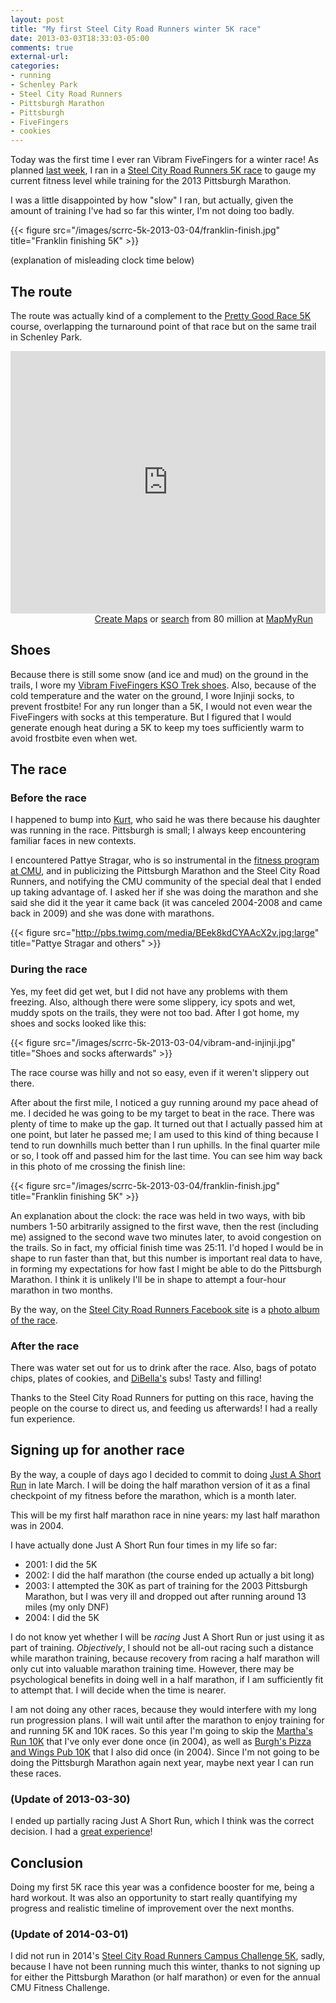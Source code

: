 ```yaml
---
layout: post
title: "My first Steel City Road Runners winter 5K race"
date: 2013-03-03T18:33:03-05:00
comments: true
external-url: 
categories: 
- running
- Schenley Park
- Steel City Road Runners
- Pittsburgh Marathon
- Pittsburgh
- FiveFingers
- cookies
---
```

Today was the first time I ever ran Vibram FiveFingers for a winter race! As planned [last week](/blog/2013/02/24/2013-pittsburgh-marathon-training-progress-since-signing-up-three-weeks-ago/), I ran in a [Steel City Road Runners 5K race](http://www.steelcityrrc.org/scrrcevents?eventId=620982&EventViewMode=2&CalendarViewType=1&SelectedDate=3/16/2013) to gauge my current fitness level while training for the 2013 Pittsburgh Marathon.

I was a little disappointed by how "slow" I ran, but actually, given the amount of training I've had so far this winter, I'm not doing too badly.

{{< figure src="/images/scrrc-5k-2013-03-04/franklin-finish.jpg" title="Franklin finishing 5K" >}}

(explanation of misleading clock time below)

<!--more-->

## The route

The route was actually kind of a complement to the [Pretty Good Race 5K](/blog/categories/pretty-good-race/) course, overlapping the turnaround point of that race but on the same trail in Schenley Park.

<iframe id="mapmyfitness_route" src="http://www.mapmyrun.com/routes/view/embedded/176780548?width=560&height=400&&line_color=7f0000ff&distance_markers=1&map_mode=TERRAIN" height="420px" width="100%" frameborder="0"></iframe><div style="text-align: right; padding-right: 20px;"><a target="_blank" href="http://mapmyrun.com/routes/create/">Create Maps</a> or <a target="_blank" href="http://mapmyrun.com/routes/">search</a> from 80 million at <a href="http://mapmyrun.com">MapMyRun</a></div>

## Shoes

Because there is still some snow (and ice and mud) on the ground in the trails, I wore my [Vibram FiveFingers KSO Trek shoes](/blog/2012/08/28/five-reasons-we-just-stocked-up-on-vibram-fivefingers-kso-trek-shoes/). Also, because of the cold temperature and the water on the ground, I wore Injinji socks, to prevent frostbite! For any run longer than a 5K, I would not even wear the FiveFingers with socks at this temperature. But I figured that I would generate enough heat during a 5K to keep my toes sufficiently warm to avoid frostbite even when wet.

## The race

### Before the race

I happened to bump into [Kurt](/blog/2013/02/20/pittsburgh-chess-club-championship-2013-round-6-winning-as-black-like-a-madman/), who said he was there because his daughter was running in the race. Pittsburgh is small; I always keep encountering familiar faces in new contexts.

I encountered Pattye Stragar, who is so instrumental in the [fitness program at CMU](/blog/2012/02/08/public-shame-a-great-way-to-maintain-a-habit/), and in publicizing the Pittsburgh Marathon and the Steel City Road Runners, and notifying the CMU community of the special deal that I ended up taking advantage of. I asked her if she was doing the marathon and she said she did it the year it came back (it was canceled 2004-2008 and came back in 2009) and she was done with marathons.

{{< figure src="http://pbs.twimg.com/media/BEek8kdCYAAcX2v.jpg:large" title="Pattye Stragar and others" >}}

### During the race

Yes, my feet did get wet, but I did not have any problems with them freezing. Also, although there were some slippery, icy spots and wet, muddy spots on the trails, they were not too bad. After I got home, my shoes and socks looked like this:

{{< figure src="/images/scrrc-5k-2013-03-04/vibram-and-injinji.jpg" title="Shoes and socks afterwards" >}}

The race course was hilly and not so easy, even if it weren't slippery out there.

After about the first mile, I noticed a guy running around my pace ahead of me. I decided he was going to be my target to beat in the race. There was plenty of time to make up the gap. It turned out that I actually passed him at one point, but later he passed me; I am used to this kind of thing because I tend to run downhills much better than I run uphills. In the final quarter mile or so, I took off and passed him for the last time. You can see him way back in this photo of me crossing the finish line:

{{< figure src="/images/scrrc-5k-2013-03-04/franklin-finish.jpg" title="Franklin finishing 5K" >}}

An explanation about the clock: the race was held in two ways, with bib numbers 1-50 arbitrarily assigned to the first wave, then the rest (including me) assigned to the second wave two minutes later, to avoid congestion on the trails. So in fact, my official finish time was 25:11. I'd hoped I would be in shape to run faster than that, but this number is important real data to have, in forming my expectations for how fast I might be able to do the Pittsburgh Marathon. I think it is unlikely I'll be in shape to attempt a four-hour marathon in two months.

By the way, on the [Steel City Road Runners Facebook site](http://www.facebook.com/steelcityrrc) is a [photo album of the race](http://www.facebook.com/media/set/?set=a.419910474770437.1073741825.391728257588659&type=1).

### After the race

There was water set out for us to drink after the race. Also, bags of potato chips, plates of cookies, and [DiBella's](http://www.dibellas.com/) subs! Tasty and filling!

Thanks to the Steel City Road Runners for putting on this race, having the people on the course to direct us, and feeding us afterwards! I had a really fun experience.

## Signing up for another race

By the way, a couple of days ago I decided to commit to doing [Just A Short Run](http://eliterunners.com/just-a-short-run/) in late March. I will be doing the half marathon version of it as a final checkpoint of my fitness before the marathon, which is a month later.

This will be my first half marathon race in nine years: my last half marathon was in 2004.

I have actually done Just A Short Run four times in my life so far:

- 2001: I did the 5K
- 2002: I did the half marathon (the course ended up actually a bit long)
- 2003: I attempted the 30K as part of training for the 2003 Pittsburgh Marathon, but I was very ill and dropped out after running around 13 miles (my only DNF)
- 2004: I did the 5K

I do not know yet whether I will be *racing* Just A Short Run or just using it as part of training. *Objectively*, I should not be all-out racing such a distance while marathon training, because recovery from racing a half marathon will only cut into valuable marathon training time. However, there may be psychological benefits in doing well in a half marathon, if I am sufficiently fit to attempt that. I will decide when the time is nearer.

I am not doing any other races, because they would interfere with my long run progression plans. I will wait until after the marathon to enjoy training for and running 5K and 10K races. So this year I'm going to skip the [Martha's Run 10K](http://www.marthadixon.org/) that I've only ever done once (in 2004), as well as [Burgh's Pizza and Wings Pub 10K](http://www.montourtrail.org/events/displayevent.asp?id=1) that I also did once (in 2004). Since I'm not going to be doing the Pittsburgh Marathon again next year, maybe next year I can run these races.

### (Update of 2013-03-30)

I ended up partially racing Just A Short Run, which I think was the correct decision. I had a [great experience](/blog/2013/03/30/report-on-just-a-short-run-my-first-half-marathon-in-nine-years/)!

## Conclusion

Doing my first 5K race this year was a confidence booster for me, being a hard workout. It was also an opportunity to start really quantifying my progress and realistic timeline of improvement over the next months.

### (Update of 2014-03-01)

I did not run in 2014's [Steel City Road Runners Campus Challenge 5K](http://www.steelcityrrc.org/events?eventId=797046&EventViewMode=EventDetails), sadly, because I have not been running much this winter, thanks to not signing up for either the Pittsburgh Marathon (or half marathon) or even for the annual CMU Fitness Challenge.

